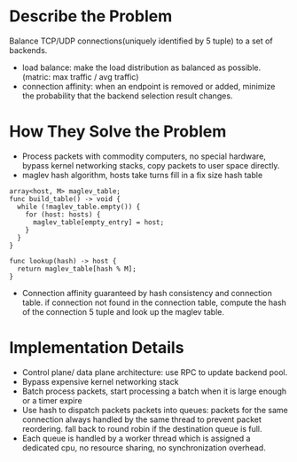 # Describe the Problem
Balance TCP/UDP connections(uniquely identified by 5 tuple) to a set of backends. 
- load balance: make the load distribution as balanced as possible.(matric: max traffic / avg traffic)
- connection affinity: when an endpoint is removed or added, minimize the probability that the backend selection result changes.

# How They Solve the Problem
- Process packets with commodity computers, no special hardware, bypass kernel networking stacks, copy packets to user space directly.
- maglev hash algorithm, hosts take turns fill in a fix size hash table
~~~
array<host, M> maglev_table;
func build_table() -> void {
  while (!maglev_table.empty()) {
    for (host: hosts) {
      maglev_table[empty_entry] = host;
    }
  }
}

func lookup(hash) -> host {
  return maglev_table[hash % M];
}
~~~
- Connection affinity guaranteed by hash consistency and connection table. if connection not found in the connection table, compute the hash of the connection 5 tuple and look up the maglev table.

# Implementation Details
- Control plane/ data plane architecture: use RPC to update backend pool.
- Bypass expensive kernel networking stack
- Batch process packets, start processing a batch when it is large enough or a timer expire
- Use hash to dispatch packets packets into queues: packets for the same connection always handled by the same thread to prevent packet reordering. fall back to round robin if the destination queue is full.
- Each queue is handled by a worker thread which is assigned a dedicated cpu, no resource sharing, no synchronization overhead.

